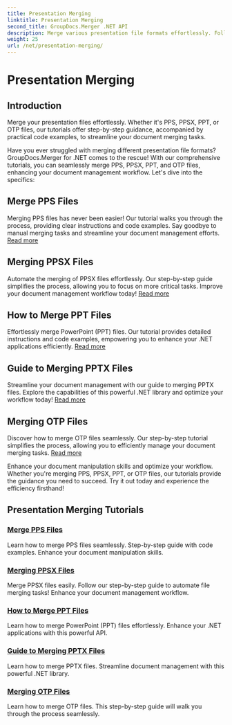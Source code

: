 ```yaml
---
title: Presentation Merging
linktitle: Presentation Merging
second_title: GroupDocs.Merger .NET API
description: Merge various presentation file formats effortlessly. Follow our tutorials to merge PPS, PPSX, PPT, and OTP files efficiently. #GroupDocs.Merger
weight: 25
url: /net/presentation-merging/
---
```


# Presentation Merging

## Introduction

Merge your presentation files effortlessly. Whether it's PPS, PPSX, PPT, or OTP files, our tutorials offer step-by-step guidance, accompanied by practical code examples, to streamline your document merging tasks.

Have you ever struggled with merging different presentation file formats? GroupDocs.Merger for .NET comes to the rescue! With our comprehensive tutorials, you can seamlessly merge PPS, PPSX, PPT, and OTP files, enhancing your document management workflow. Let's dive into the specifics:

##  Merge PPS Files

Merging PPS files has never been easier! Our tutorial walks you through the process, providing clear instructions and code examples. Say goodbye to manual merging tasks and streamline your document management efforts. [Read more](./merge-pps-files/)

##  Merging PPSX Files

Automate the merging of PPSX files effortlessly. Our step-by-step guide simplifies the process, allowing you to focus on more critical tasks. Improve your document management workflow today! [Read more](./merging-ppsx-files/)

##  How to Merge PPT Files

Effortlessly merge PowerPoint (PPT) files. Our tutorial provides detailed instructions and code examples, empowering you to enhance your .NET applications efficiently. [Read more](./how-to-merge-ppt-files/)

##  Guide to Merging PPTX Files

Streamline your document management with our guide to merging PPTX files. Explore the capabilities of this powerful .NET library and optimize your workflow today! [Read more](./guide-merging-pptx-files/)

##  Merging OTP Files

Discover how to merge OTP files seamlessly. Our step-by-step tutorial simplifies the process, allowing you to efficiently manage your document merging tasks. [Read more](./merging-otp-files/)

Enhance your document manipulation skills and optimize your workflow. Whether you're merging PPS, PPSX, PPT, or OTP files, our tutorials provide the guidance you need to succeed. Try it out today and experience the efficiency firsthand!
## Presentation Merging Tutorials
### [Merge PPS Files](./merge-pps-files/)
Learn how to merge PPS files seamlessly. Step-by-step guide with code examples. Enhance your document manipulation skills.
### [Merging PPSX Files](./merging-ppsx-files/)
Merge PPSX files easily. Follow our step-by-step guide to automate file merging tasks! Enhance your document management workflow.
### [How to Merge PPT Files](./how-to-merge-ppt-files/)
Learn how to merge PowerPoint (PPT) files effortlessly. Enhance your .NET applications with this powerful API.
### [Guide to Merging PPTX Files](./guide-merging-pptx-files/)
Learn how to merge PPTX files. Streamline document management with this powerful .NET library.
### [Merging OTP Files](./merging-otp-files/)
Learn how to merge OTP files. This step-by-step guide will walk you through the process seamlessly.